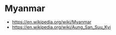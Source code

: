 # Myanmar

* https://en.wikipedia.org/wiki/Myanmar
* https://en.wikipedia.org/wiki/Aung_San_Suu_Kyi

